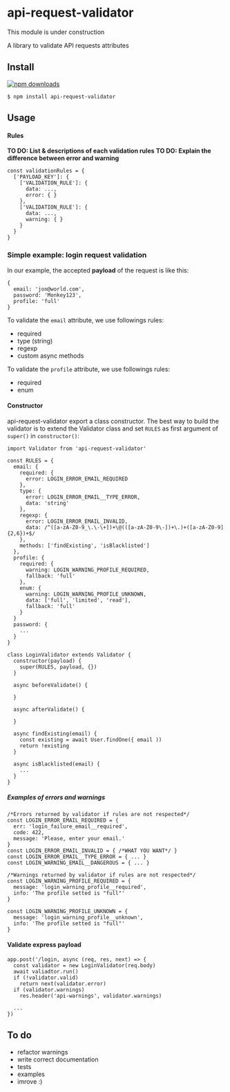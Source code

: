 # api-request-validator

This module is under construction

A library to validate API requests attributes

## Install

[![npm downloads](https://img.shields.io/npm/dm/api-request-validator.svg?style=flat-square)](http://npm-stat.com/charts.html?package=api-request-validator&from=2015-09-01)

    $ npm install api-request-validator

## Usage

#### Rules

**TO DO: List & descriptions of each validation rules**
**TO DO: Explain the difference between error and warning**

    const validationRules = {
      ['PAYLOAD_KEY']: {
        ['VALIDATION_RULE']: { 
          data: ...,
          error: { }
        },
        ['VALIDATION_RULE']: { 
          data: ...,
          warning: { }
        }
      }
    }

### Simple example: login request validation

In our example, the accepted **payload** of the request is like this: 

    {
      email: 'jon@world.com',
      password: 'Monkey123',
      profile: 'full'
    }

To validate the `email` attribute, we use followings rules:

- required
- type (string)
- regexp
- custom async methods

To validate the `profile` attribute, we use followings rules:

- required
- enum

#### Constructor

api-request-validator export a class constructor. The best way to build the validator is to extend the Validator class and set `RULES` as first argument of `super()` in `constructor()`:

    import Validator from 'api-request-validator'

    const RULES = {
      email: {
        required: {
          error: LOGIN_ERROR_EMAIL_REQUIRED
        },
        type: {
          error: LOGIN_ERROR_EMAIL__TYPE_ERROR,
          data: 'string'
        },
        regexp: {
          error: LOGIN_ERROR_EMAIL_INVALID,
          data: /^([a-zA-Z0-9_\.\-\+])+\@(([a-zA-Z0-9\-])+\.)+([a-zA-Z0-9]{2,6})+$/
        },
        methods: ['findExisting', 'isBlacklisted']
      },
      profile: {
        required: {
          warning: LOGIN_WARNING_PROFILE_REQUIRED,
          fallback: 'full'
        },
        enum: {
          warning: LOGIN_WARNING_PROFILE_UNKNOWN,
          data: ['full', 'limited', 'read'],
          fallback: 'full'
        }
      }
      password: {
        ...
      }
    }
      
    class LoginValidator extends Validator {
      constructor(payload) {
        super(RULES, payload, {})
      }
      
      async beforeValidate() {
      
      }
      
      async afterValidate() {
      
      }
      
      async findExisting(email) {
        const existing = await User.findOne({ email ))
        return !existing
      }
      
      async isBlacklisted(email) {
        ...
      }
    }

##### Examples of errors and warnings

    /*Errors returned by validator if rules are not respected*/
    const LOGIN_ERROR_EMAIL_REQUIRED = {
      err: 'login_failure_email__required',
      code: 422,
      message: 'Please, enter your email.'
    }
    const LOGIN_ERROR_EMAIL_INVALID = { /*WHAT YOU WANT*/ }
    const LOGIN_ERROR_EMAIL__TYPE_ERROR = { ... }
    const LOGIN_WARNING_EMAIL__DANGEROUS = { ... }

    /*Warnings returned by validator if rules are not respected*/
    const LOGIN_WARNING_PROFILE_REQUIRED = {
      message: 'login_warning_profile__required',
      info: 'The profile setted is "full"' 
    }

    const LOGIN_WARNING_PROFILE_UNKNOWN = {
      message: 'login_warning_profile__unknown',
      info: 'The profile setted is "full"' 
    }


#### Validate express payload

    app.post('/login, async (req, res, next) => {
      const validator = new LoginValidator(req.body)
      await valiadtor.run()
      if (!validator.valid)
        return next(validator.error)
      if (validator.warnings)
        res.header('api-warnings', validator.warnings)
      
      ...
    })

## To do

- refactor warnings
- write correct documentation
- tests
- examples
- imrove :)